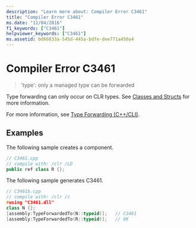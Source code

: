 ```yaml
---
description: "Learn more about: Compiler Error C3461"
title: "Compiler Error C3461"
ms.date: "11/04/2016"
f1_keywords: ["C3461"]
helpviewer_keywords: ["C3461"]
ms.assetid: bd66833a-545d-445a-bdfe-dee771a450a4
---
```

# Compiler Error C3461

> 'type': only a managed type can be forwarded

Type forwarding can only occur on CLR types.  See [Classes and Structs](../../extensions/classes-and-structs-cpp-component-extensions.md) for more information.

For more information, see [Type Forwarding (C++/CLI)](../../extensions/type-forwarding-cpp-cli.md).

## Examples

The following sample creates a component.

```cpp
// C3461.cpp
// compile with: /clr /LD
public ref class R {};
```

The following sample generates C3461.

```cpp
// C3461b.cpp
// compile with: /clr /c
#using "C3461.dll"
class N {};
[assembly:TypeForwardedTo(N::typeid)];   // C3461
[assembly:TypeForwardedTo(R::typeid)];   // OK
```
